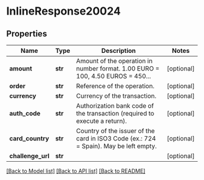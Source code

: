 # InlineResponse20024

## Properties
Name | Type | Description | Notes
------------ | ------------- | ------------- | -------------
**amount** | **str** | Amount of the operation in number format. 1.00 EURO &#x3D; 100, 4.50 EUROS &#x3D; 450... | [optional] 
**order** | **str** | Reference of the operation. | [optional] 
**currency** | **str** | Currency of the transaction. | [optional] 
**auth_code** | **str** | Authorization bank code of the transaction (required to execute a return). | [optional] 
**card_country** | **str** | Country of the issuer of the card in ISO3 Code (ex.: 724 &#x3D; Spain). May be left empty. | [optional] 
**challenge_url** | **str** |  | [optional] 

[[Back to Model list]](../README.md#documentation-for-models) [[Back to API list]](../README.md#documentation-for-api-endpoints) [[Back to README]](../README.md)

